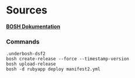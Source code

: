 # Sources

[**BOSH Dokumentation**](https://bosh.io/docs/create-release/)

### Commands
```
.underbosh-dsf2
bosh create-release --force --timestamp-version
bosh upload-release
bosh -d rubyapp deploy manifest2.yml
```
